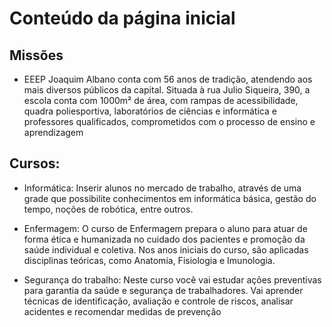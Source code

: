 # Conteúdo da página inicial

## Missões
- EEEP Joaquim Albano conta com 56 anos de tradição, atendendo aos mais diversos públicos da capital.
  Situada à rua Julio Siqueira, 390, a escola conta com 1000m² de área, com rampas de acessibilidade, quadra poliesportiva, laboratórios de ciências e informática e professores qualificados, comprometidos com o processo de ensino e aprendizagem

## Cursos:

- Informática: Inserir alunos no mercado de trabalho, através de uma grade que possibilite conhecimentos em informática básica, gestão do tempo, noções de robótica, entre outros.

- Enfermagem: O curso de Enfermagem prepara o aluno para atuar de forma ética e humanizada no cuidado dos pacientes e promoção da saúde individual e coletiva. Nos anos iniciais do curso, são aplicadas disciplinas teóricas, como Anatomia, Fisiologia e Imunologia.

- Segurança do trabalho: Neste curso você vai estudar ações preventivas para garantia da saúde e segurança de trabalhadores. Vai aprender técnicas de identificação, avaliação e controle de riscos, analisar acidentes e recomendar medidas de prevenção
